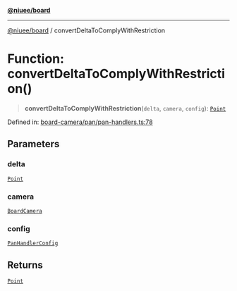 [**@niuee/board**](../README.md)

***

[@niuee/board](../globals.md) / convertDeltaToComplyWithRestriction

# Function: convertDeltaToComplyWithRestriction()

> **convertDeltaToComplyWithRestriction**(`delta`, `camera`, `config`): [`Point`](../type-aliases/Point.md)

Defined in: [board-camera/pan/pan-handlers.ts:78](https://github.com/niuee/board/blob/e6c1edcccf6525a0cc9088782c7c4653e837f533/src/board-camera/pan/pan-handlers.ts#L78)

## Parameters

### delta

[`Point`](../type-aliases/Point.md)

### camera

[`BoardCamera`](../interfaces/BoardCamera.md)

### config

[`PanHandlerConfig`](../type-aliases/PanHandlerConfig.md)

## Returns

[`Point`](../type-aliases/Point.md)
